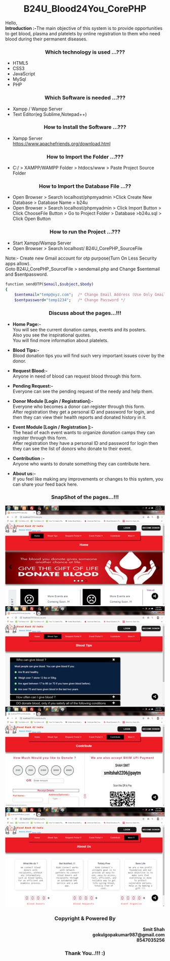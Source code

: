 <h1 align="center"> <b>B24U_Blood24You_CorePHP</b> </h1>  

Hello,</br><b>Introduction :-</b>The main objective of this system is to provide opportunities to get blood, plasma and platelets by online registration to them who need blood during their permanent diseases.

<h3 align="center"> <b>Which technology is used …???</b> </h3>  

-	HTML5
-	CSS3
-	JavaScript
-	MySql
-	PHP

<h3 align="center"> <b>Which Software is needed …???</b> </h3>    

-	Xampp / Wampp Server
-	Text Editor(eg Sublime,Notepad++)

<h3 align="center"> <b>How to Install the Software …???</b> </h3>  

-	Xampp Server  
https://www.apachefriends.org/download.html

<h3 align="center"> <b>How to Import the Folder …???</b> </h3>  

- C:/ > XAMPP/WAMPP Folder > htdocs/www > Paste Project Source Folder  

<h3 align="center"> <b>How to Import the Database File ...??</b> </h3>  

- Open Browser > Search localhost/phpmyadmin >Click Create New Database > Database Name = b24u  
- Open Browser > Search localhost/phpmyadmin > Click Import Button > Click ChooseFile Button > Go to Project Folder > Database >b24u.sql > Click Open Button

<h3 align="center"> <b>How to run the Project …???</b> </h3>  

- Start Xampp/Wampp Server
- Open Browser > Search localhost/ B24U_CorePHP_SourceFile

Note:- Create new Gmail account for otp purpose(Turn On Less Security apps allow).  
       Goto B24U_CorePHP_SourceFile > sendemail.php and Change $sentemail and $sentpassword.  
       
```ruby
function sendOTP($email,$subject,$body)	
{
	$sentemail="temp@xyz.com";  /* Change Email Address (Use Only Gmail Because SMTP Host is Gmail)*/
	$sentpassword="temp1234";	/* Change Password */
```
                                                    
<h3 align="center"> <b>Discuss about the pages…!!!</b> </h3>  

- <b>Home Page:-</b>  
You will see the current donation camps, events and its posters.  
Also you see the inspirational quotes.  
You will find more information about platelets.

- <b>Blood Tips:-</b>  
Blood donation tips you will find such very important issues cover by the donor.

- <b>Request Blood:-</b>  
Anyone in need of blood can request blood through this form. 

- <b>Pending Request:-</b>  
Everyone can see the pending request of the needy and help them.  

- <b>Donor Module [Login / Registration]:-</b>  
Everyone who becomes a donor can register through this form.  
After registration they get a personal ID and password for login, and then they can view their health reports and donated history in it. 

- <b>Event Module  [Login / Registration ]:-</b>  
The head of each event wants to organize donation camps they can register through this form.  
After registration they have a personal ID and password for login then they can see the list of donors who donate to their event. 

- <b>Contribution :-</b>  
Anyone who wants to donate something they can contribute here.

- <b>About us:-</b>  
If you feel like making any improvements or changes to this system, you can share your feed back here.

<h3 align="center"> <b>SnapShot of the pages…!!!</b> </h3>  

![picture alt](/SnapShot/Home.png "Home Page")  
![picture alt](/SnapShot/BloodTips.png "Blood Tips")  
![picture alt](/SnapShot/Contribute.png "Contribute")  
![picture alt](/SnapShot/AboutUS.png "About Us")

<h3 align="center"> <b>Copyright & Powered By</b> </h3>
<p align="right"><b>Smit Shah</br>gokulgopakumar987@gmail.com</br>8547035256</br></b></p>

<h3 align="center"> <b>Thank You..!!! :)</b> </h3>

